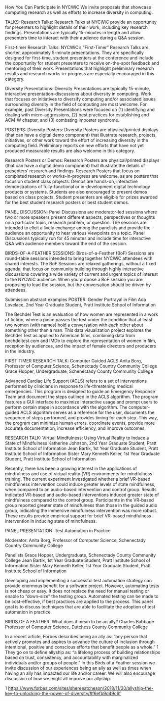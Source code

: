 How You Can Participate in NYCWiC
We invite proposals that showcase computing research as well as efforts to increase diversity in computing.

TALKS:
Research Talks: Research Talks at NYCWiC provide an opportunity for presenters to highlight details of their work, including key research findings. Presentations are typically 15-minutes in length and allow presenters time to interact with their audience during a Q&A session. 

First-timer Research Talks: NYCWiC’s “First-Timer” Research Talks are shorter, approximately 5-minute presentations. They are specifically designed for first-time, student presenters at the conference and include the opportunity for student presenters to receive on-the-spot feedback and mentoring of their work. Presentations that highlight preliminary research results and research works-in-progress are especially encouraged in this category.

Diversity Presentations: Diversity Presentations are typically 15-minute, interactive presentation–discussions about diversity in computing. Work that focuses on initiatives to diversify computing and/or associated issues surrounding diversity in the field of computing are most welcome. For example, past Diversity Presentations were focused on (1) identifying and dealing with micro-aggressions, (2) best practices for establishing and ACM-W chapter, and (3) combating imposter syndrome.

POSTERS:
Diversity Posters: Diversity Posters are physical/printed displays (that can have a digital demo component) that illustrate research, projects, initiatives, or other work toward the effort of increasing diversity in the computing field. Preliminary reports on new efforts that have not yet produced measurable results are also welcome in this category.

Research Posters or Demos: Research Posters are physical/printed displays (that can have a digital demo component) that illustrate the details of presenters’ research and findings. Research Posters that focus on completed research or works-in-progress are welcome, as are posters that focus on student class projects. Demos are hands-on, interactive demonstrations of fully-functional or in-development digital technology products or systems. Students are also encouraged to present demos based on class projects. Student presenters are eligible for prizes awarded for the best student research posters or best student demos.

PANEL DISCUSSION:
Panel Discussions are moderator-led sessions where two or more speakers present different aspects, perspectives or thoughts on a particular topic, research problem, or question. The sessions are intended to elicit a lively exchange among the panelists and provide the audience an opportunity to hear various viewpoints on a topic. Panel Discussions typically run for 45 minutes and include time for interactive Q&A with audience members toward the end of the session.

BIRDS-OF-A-FEATHER SESSIONS:
Birds-of-a-Feather (BoF) Sessions are round-table sessions intended to bring together NYCWiC attendees with shared interests. The BoF Sessions are relaxed gatherings, without a fixed agenda, that focus on community building through highly interactive discussions covering a wide variety of current and urgent topics of interest to the NYCWiC audience. When you propose a BoF session you are proposing to lead the session, but the conversation should be driven by attendees.

Submission abstract examples
POSTER:
Gender Portrayal in Film
Ada Lovelace, 2nd Year Graduate Student, Pratt Institute School of Information

The Bechdel Test is an evaluation of how women are represented in a work of fiction, where a piece passes the test under the condition that at least two women (with names) hold a conversation with each other about something other than a man. This data visualization project explores the Bechdel Test as applied to American films, combining data from bechdeltest.com and IMDb to explore the representation of women in film, reception by audiences, and the impact of female directors and producers in the industry.

FIRST TIMER RESEARCH TALK:
Computer Guided ACLS
Anita Borg, Professor of Computer Science, Schenectady Country Community College
Grace Hopper, Undergraduate, Schenectady County Community College

Advanced Cardiac Life Support (ACLS) refers to a set of interventions performed by clinicians in response to life-threatening medical emergencies. This program is designed to guide an Emergency Response Team and document the steps outlined in the ACLS algorithm. The program features a GUI interface to maximize interactive usage and prompt users to perform certain steps in accordance with the algorithm. The computer-guided ACLS algorithm serves as a reference for the user, documents the sequence of steps performed, and provides timing for each step. This way, the program can minimize human errors, coordinate events, provide more accurate documentation, increase efficiency, and improve outcomes.

RESEARCH TALK:
Virtual Mindfulness: Using Virtual Reality to Induce a State of Mindfulness
Katherine Johnson, 2nd Year Graduate Student, Pratt Institute School of Information
Jean Bartik, 1st Year Graduate Student, Pratt Institute School of Information
Sister Mary Kenneth Keller, 1st Year Graduate Student, Pratt Institute School of Information

Recently, there has been a growing interest in the applications of mindfulness and use of virtual reality (VR) environments for mindfulness training. The current experiment investigated whether a brief VR-based mindfulness intervention could induce greater levels of state mindfulness, when compared to an audio-based intervention and control group. Results indicated VR-based and audio-based interventions induced greater state of mindfulness compared to the control group. Participants in the VR-based group reported greater state of mindfulness than those in the guided audio group, indicating the immersive mindfulness intervention was more robust. These results provide empirical support for brief VR-based mindfulness intervention in inducing state of mindfulness.

PANEL PRESENTATION:
Test Automation in Practice

Moderator:
Anita Borg, Professor of Computer Science, Schenectady Country Community College

Panelists
Grace Hopper, Undergraduate, Schenectady County Community College
Jean Bartik, 1st Year Graduate Student, Pratt Institute School of Information
Sister Mary Kenneth Keller, 1st Year Graduate Student, Pratt Institute School of Information

Developing and implementing a successful test automation strategy can provide enormous benefit for a software project. However, automating tests is not cheap or easy. It does not replace the need for manual testing or enable to “down-size” the testing group. Automated testing can be made to be cost-effective, if best practices are applied to the process. This panel goal is to discuss techniques that are able to facilitate the adoption of test automation in practice.

BIRDS OF A FEATHER:
What does it mean to be an ally?
Charles Babbage Professor of Computer Science, Dutchess County Community College

In a recent article, Forbes describes being an ally as: “any person that actively promotes and aspires to advance the culture of inclusion through intentional, positive and conscious efforts that benefit people as a whole.” 1 They go on to define allyship as: “a lifelong process of building relationships based on trust, consistency, and accountability with marginalized individuals and/or groups of people.” In this Birds of a Feather session we invite discussion of our experiences being an ally as well as times when having an ally has impacted our life and/or career. We will also encourage discussion of how we might all improve our allyship.

1 https://www.forbes.com/sites/shereeatcheson/2018/11/30/allyship-the-key-to-unlocking-the-power-of-diversity/#f6efb9d49c6f
